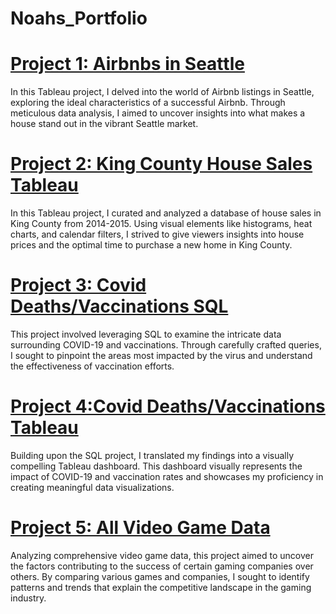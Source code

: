 # Noahs_Portfolio

# [Project 1: Airbnbs in Seattle](https://github.com/NoahForman1/Noah_Portfolio/blob/main/Airbnb%20Full%20Project.twbx)

In this Tableau project, I delved into the world of Airbnb listings in Seattle, exploring the ideal characteristics of a successful Airbnb. Through meticulous data analysis, I aimed to uncover insights into what makes a house stand out in the vibrant Seattle market.

# [Project 2: King County House Sales Tableau](https://public.tableau.com/app/profile/noah.forman/viz/KingCountyHouseSales_17069291157570/KingCountyHouseSales?publish=yes)

In this Tableau project, I curated and analyzed a database of house sales in King County from 2014-2015. Using visual elements like histograms, heat charts, and calendar filters, I strived to give viewers insights into house prices and the optimal time to purchase a new home in King County.

# [Project 3: Covid Deaths/Vaccinations SQL](https://console.cloud.google.com/bigquery?sq=655456893422:cb55e34b5f8e400687e70c4629ca5653)

This project involved leveraging SQL to examine the intricate data surrounding COVID-19 and vaccinations. Through carefully crafted queries, I sought to pinpoint the areas most impacted by the virus and understand the effectiveness of vaccination efforts.

# [Project 4:Covid Deaths/Vaccinations Tableau](https://public.tableau.com/shared/GT5FBBCSK?:display_count=n&:origin=viz_share_link)

Building upon the SQL project, I translated my findings into a visually compelling Tableau dashboard. This dashboard visually represents the impact of COVID-19 and vaccination rates and showcases my proficiency in creating meaningful data visualizations.

# [Project 5: All Video Game Data](https://console.cloud.google.com/bigquery?sq=509608023737:04bc8732de514b5e8120bc523aadb274)

Analyzing comprehensive video game data, this project aimed to uncover the factors contributing to the success of certain gaming companies over others. By comparing various games and companies, I sought to identify patterns and trends that explain the competitive landscape in the gaming industry.
